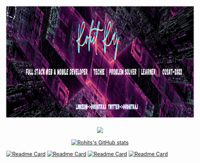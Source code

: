 
 <h1><a href="https://r0hitraj.github.io"><img height="300em" src="Images/Rohit Raj.png" alt="Rohit's Header"></a></h1>
 <div align="center">
   
<img src="https://github-readme-quotes.herokuapp.com/quote?theme=dark&animation=grow_out_in" />
                                                          



[![Rohits's GitHub stats](https://github-readme-stats.vercel.app/api?username=r0hitraj&&count_private=true&&include_all_commits=true&theme=highcontrast&show_icons=true)](https://github.com/r0hitraj/github-readme-stats) 

 </div>


[![Readme Card](https://github-readme-stats.vercel.app/api/pin/?username=r0hitraj&repo=Criptabit&theme=highcontrast&show_icons=true)](https://github.com/r0hitraj/criptabit)
[![Readme Card](https://github-readme-stats.vercel.app/api/pin/?username=r0hitraj&repo=MultiPurposeMatchMaker&theme=highcontrast&show_icons=true)](https://github.com/r0hitraj/MultiPurposeMatchMaker)
[![Readme Card](https://github-readme-stats.vercel.app/api/pin/?username=r0hitraj&repo=Wepoll&theme=highcontrast&show_icons=true)](https://github.com/r0hitraj/wepoll)
[![Readme Card](https://github-readme-stats.vercel.app/api/pin/?username=r0hitraj&repo=Payroll-Management-System&theme=highcontrast&show_icons=true)](https://github.com/r0hitraj/Payroll-Management-System)



<!--
**r0hitraj/r0hitraj** is a ✨ _special_ ✨ repository because its `README.md` (this file) appears on your GitHub profile.


Here are some ideas to get you started:

- 🔭 I’m currently working on ...
- 🌱 I’m currently learning ...
- 👯 I’m looking to collaborate on ...
- 🤔 I’m looking for help with ...
- 💬 Ask me about ...
- 📫 How to reach me: ...
- 😄 Pronouns: ...
- ⚡ Fun fact: ...
-->


